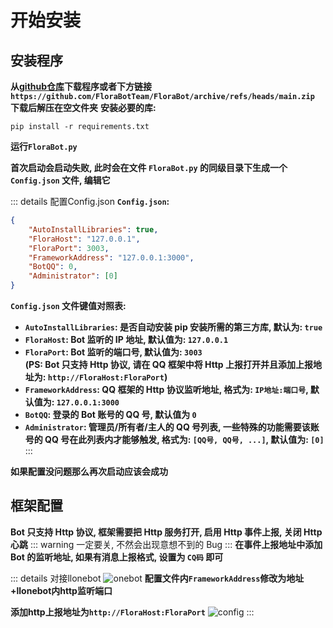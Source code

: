 # 开始安装

## 安装程序

**从[github仓库](https://github.com/FloraBotTeam/FloraBot)下载程序或者下方链接**
**`https://github.com/FloraBotTeam/FloraBot/archive/refs/heads/main.zip`**
**下载后解压在空文件夹**
**安装必要的库:**  

```Shell
pip install -r requirements.txt
```

**运行`FloraBot.py`**

**首次启动会启动失败, 此时会在文件 `FloraBot.py` 的同级目录下生成一个 `Config.json` 文件, 编辑它**

::: details 配置Config.json
**`Config.json`:**  
```Json
{
    "AutoInstallLibraries": true,
    "FloraHost": "127.0.0.1",
    "FloraPort": 3003,
    "FrameworkAddress": "127.0.0.1:3000",
    "BotQQ": 0,
    "Administrator": [0]
}
```

**`Config.json` 文件键值对照表:**  
* **`AutoInstallLibraries`: 是否自动安装 pip 安装所需的第三方库, 默认为: `true`**  
* **`FloraHost`: Bot 监听的 IP 地址, 默认值为: `127.0.0.1`**  
* **`FloraPort`: Bot 监听的端口号, 默认值为: `3003`**  
**(PS: Bot 只支持 Http 协议, 请在 QQ 框架中将 Http 上报打开并且添加上报地址为: `http://FloraHost:FloraPort`)**  
* **`FrameworkAddress`: QQ 框架的 Http 协议监听地址, 格式为: `IP地址:端口号`, 默认值为: `127.0.0.1:3000`**  
* **`BotQQ`: 登录的 Bot 账号的 QQ 号, 默认值为 `0`**  
* **`Administrator`: 管理员/所有者/主人的 QQ 号列表, 一些特殊的功能需要该账号的 QQ 号在此列表内才能够触发, 格式为: `[QQ号, QQ号, ...]`, 默认值为: `[0]`** 
:::

**如果配置没问题那么再次启动应该会成功**

## 框架配置
**Bot 只支持 Http 协议, 框架需要把 Http 服务打开, 启用 Http 事件上报, 关闭 Http 心跳**
::: warning
一定要关, 不然会出现意想不到的 Bug
::: 
**在事件上报地址中添加 Bot 的监听地址, 如果有消息上报格式, 设置为 `CQ码` 即可**

::: details 对接llonebot
![onebot](/onebot.png "onebot")
**配置文件内`FrameworkAddress`修改为地址+llonebot内http监听端口**

**添加http上报地址为`http://FloraHost:FloraPort`**
![config](/config.png "config")
:::
